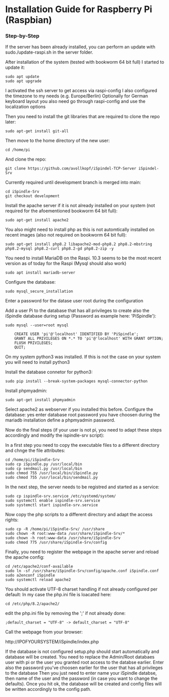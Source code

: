 # Installation Guide for Raspberry Pi (Raspbian)
### Step-by-Step

If the server has been already installed, you can perform an update with  sudo./update-raspi.sh in the server folder.

After installation of the system (tested with bookworm 64 bit full) I started to update it:

	sudo apt update
	sudo apt upgrade

I activated the ssh server to get access via raspi-config
I also configured the timezone to my needs (e.g. Europe/Berlin)
Optionally for German keyboard layout you also need go through raspi-config and use the localization options 
	
Then you need to install the git libraries that are required to clone the repo later:

	sudo apt-get install git-all

Then move to the home directory of the new user:

	cd /home/pi

And clone the repo:

	git clone https://github.com/avollkopf/iSpindel-TCP-Server iSpindel-Srv

Currently required until development branch is merged into main:

```
cd iSpindle-Srv
git checkout development
```


Install the apache server if it is not already installed on your system (not required for the afoementioned bookworm 64 bit full): 

	sudo apt-get install apache2

You also might need to install php as this is not automtically installed on recent images (also not required on bookworm 64 bit full):

	sudo apt-get install php8.2 libapache2-mod-php8.2 php8.2-mbstring php8.2-mysql php8.2-curl php8.2-gd php8.2-zip -y
	
You need to install MariaDB on the Raspi. 10.3 seems to be the most recent version as of today for the Raspi (Mysql should also work)

	sudo apt install mariadb-server

Configure the database:

	sudo mysql_secure_installation

Enter a password for the datase user root during the configuration

Add a user Pi to the database that has all privileges to create also the iSpindle database during setup (Password as example here: 'PiSpindle'):
	
	sudo mysql --user=root mysql

```
	CREATE USER 'pi'@'localhost' IDENTIFIED BY 'PiSpindle';
	GRANT ALL PRIVILEGES ON *.* TO 'pi'@'localhost' WITH GRANT OPTION;
	FLUSH PRIVILEGES;
	QUIT;
```

On my system python3 was installed. If this is not the case on your system you will need to install python3

Install the database connetor for python3:

	sudo pip install --break-system-packages mysql-connector-python

Install phpmyadmin:

	sudo apt-get install phpmyadmin

Select apache2 as webserver if you installed this before.
Configure the database: yes 
enter database root password you have choosen during the mariadb installation
define a phpmyadmin password.

Now do the final steps (if your user is not pi, you need to adapt these steps accordingly and modify the ispindle-srv script):

In a first step you need to copy the executable files to a different directory and chnge the file attributes:
```
cd /home/pi/iSpindle-Srv
sudo cp iSpindle.py /usr/local/bin
sudo cp sendmail.py /usr/local/bin
sudo chmod 755 /usr/local/bin/iSpindle.py
sudo chmod 755 /usr/local/bin/sendmail.py
```

In the next step, the server needs to be registred and started as a service:
```
sudo cp ispindle-srv.service /etc/systemd/system/
sudo systemctl enable ispindle-srv.service
sudo systemctl start ispindle-srv.service
```

Now copy the php scripts to a different directory and adapt the access rights:
```
sudo cp -R /home/pi/iSpindle-Srv/ /usr/share
sudo chown -R root:www-data /usr/share/iSpindle-Srv/*
sudo chown -h root:www-data /usr/share/iSpindle-Srv
sudo chmod 775 /usr/share/iSpindle-Srv/config
```


Finally, you need to register the webpage in the apache server and reload the apache config:
```
cd /etc/apache2/conf-available
sudo ln -sf /usr/share/iSpindle-Srv/config/apache.conf iSpindle.conf
sudo a2enconf iSpindle
sudo systemctl reload apache2
```

You should activate UTF-8 charset handling if not already configured per default: In my case the php.ini file is loacated here:

	cd /etc/php/8.2/apache2/

edit the php.ini file by removing the ';' if not already done: 

	;default_charset = "UTF-8" -> default_charset = "UTF-8"



Call the webpage from your browser:

http://IPOFYOURSYSTEM/iSpindle/index.php

If the database is not configured setup.php should start automatically and database will be created.
You need to replace the Admin/Root databaes user with pi or the user you granted root access to the databse earlier.
Enter also the password you've choosen earlier for the user that has all privileges to the database
Then you just need to enter  name your iSpindle databse, then name of the user and the password (in case you want to change the defaults).
Once you hit ok, the database will be created and config files will be written accordingly to the config path.